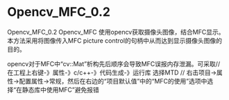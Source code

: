 # Opencv_MFC_0.2
Opencv_MFC_0.2
Opencv_MFC 使用opencv获取摄像头图像，结合MFC显示。
本方法采用将图像传入MFC picture control的句柄中从而达到显示摄像头图像的目的。

opencv对于MFC中“cv::Mat”析构先后顺序会导致MFC误报内存泄漏。可采取//在工程上右键-》属性-》c/c++-》代码生成-》运行库 选择MTD //
右击项目->属性->配置属性->常规，然后在右边的“项目默认值”中的“MFC的使用”选项中选择“在静态库中使用MFC”避免报错
